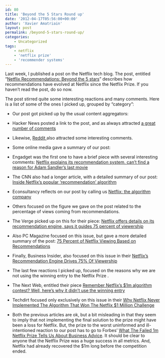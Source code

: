 ```yaml
---
id: 80
title: 'Beyond the 5 Stars Round up'
date: '2012-04-17T05:56:00+00:00'
author: 'Xavier Amatriain'
layout: post
permalink: /beyond-5-stars-round-up/
categories:
    - Uncategorized
tags:
    - netflix
    - 'netflix prize'
    - 'recommender systems'
---
```


Last week, I published a post on the Netflix tech blog. The post, entitled “[Netflix Recommendations: Beyond the 5 stars](http://techblog.netflix.com/2012/04/netflix-recommendations-beyond-5-stars.html)” describes how recommendations have evolved at Netflix since the Netflix Prize. If you haven’t read the post, do so now.

The post stirred quite some interesting reactions and many comments. Here is a list of some of the ones I picked up, grouped by “category”:

- Our post got picked up by the usual content aggregators:
- Hacker News posted a link to the post, and as always attracted [a great number of comments](http://news.ycombinator.com/item?id=3810058)
- Likewise, [Reddit ](http://www.reddit.com/r/programming/comments/rxp2e/netflix_recommendations_beyond_the_5_stars_part_1/)also attracted some interesting comments.

- Some online media gave a summary of our post:
- Engadget was the first one to have a brief piece with several interesting comments: [Netflix explains its recommendation system, can’t find a reason for Adam Sandler’s last movie](http://www.engadget.com/2012/04/08/netflix-explains-its-recommendation-system-cant-find-a-reason/#disqus_thread)
- The CNN also had a longer article, with a detailed summary of our post: [Inside Netflix’s popular ‘recommendation’ algorithm ](http://whatsnext.blogs.cnn.com/2012/04/09/inside-netflixs-popular-recommendation-algorithm/)
- Econsultancy reflects on our post by calling us [Netflix: the algorithm company](http://econsultancy.com/us/blog/9554-netflix-the-algorithm-company)

- Others focused on the figure we gave on the post related to the percentage of views coming from recommendations.
- The Verge picked up on this for their piece: [Netflix offers details on its recommendation engine, says it guides 75 percent of viewership](http://www.theverge.com/2012/4/8/2934375/netflix-recommendation-system-explained)
- Also PC Magazine focused on this issue, but gave a more detailed summary of the post: [75 Percent of Netflix Viewing Based on Recommendations](http://www.pcmag.com/article2/0,2817,2402739,00.asp)
- Finally, Business Insider, also focused on this issue in their [Netflix’s Recommendation Engine Drives 75% Of Viewership](http://www.businessinsider.com/netflixs-recommendation-engine-drives-75-of-viewership-2012-4)

- The last few reactions I picked up, focused on the reasons why we are not using the winning entry to the Netflix Prize .
- The Next Web, entitled their piece [Remember Netflix’s $1m algorithm contest? Well, here’s why it didn’t use the winning entry](http://thenextweb.com/media/2012/04/13/remember-netflixs-1m-algorithm-contest-well-heres-why-it-didnt-use-the-winning-entry/?awesm=tnw.to_1E23j)
- Techdirt focused only exclusively on this issue in their [Why Netflix Never Implemented The Algorithm That Won The Netflix $1 Million Challenge](http://www.techdirt.com/blog/innovation/articles/20120409/03412518422/why-netflix-never-implemented-algorithm-that-won-netflix-1-million-challenge.shtml)
- Both the previous articles are ok, but a bit misleading in that they seem to imply that not implementing the final solution to the prize might have been a loss for Netflix. But, the prize to the worst uninformed and ill-intentioned reaction to our post has to go to Forbes’ [What The Failed 1m Netflix Prize Tells Us About Business Advice](http://www.forbes.com/sites/ryanholiday/2012/04/16/what-the-failed-1m-netflix-prize-tells-us-about-business-advice/). It should be clear to anyone that the Netflix Prize was a huge success in all metrics. And, Netflix had already recovered the $1m long before the competition ended.